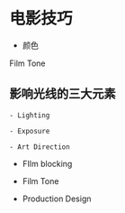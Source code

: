 # 电影技巧

- 颜色

Film Tone

## 影响光线的三大元素
    - Lighting

    - Exposure

    - Art Direction

- FIlm blocking

- Film Tone

- Production Design


